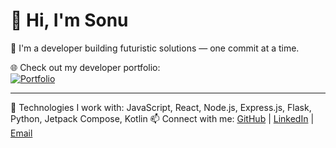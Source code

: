 # 👋 Hi, I'm Sonu

🚀 I'm a developer building futuristic solutions — one commit at a time.

🌐 Check out my developer portfolio:  
[![Portfolio](https://img.shields.io/badge/View_Portfolio-blue?style=for-the-badge)](https://smalik2811.github.io/portfolio)

---

🔧 Technologies I work with: JavaScript, React, Node.js, Express.js, Flask, Python, Jetpack Compose, Kotlin
📫 Connect with me: [GitHub](https://github.com/smalik2811) | [LinkedIn](https://www.linkedin.com/in/sonu-malik-0x6869/) | [Email](mailto:smalik2811@gmail.com)
